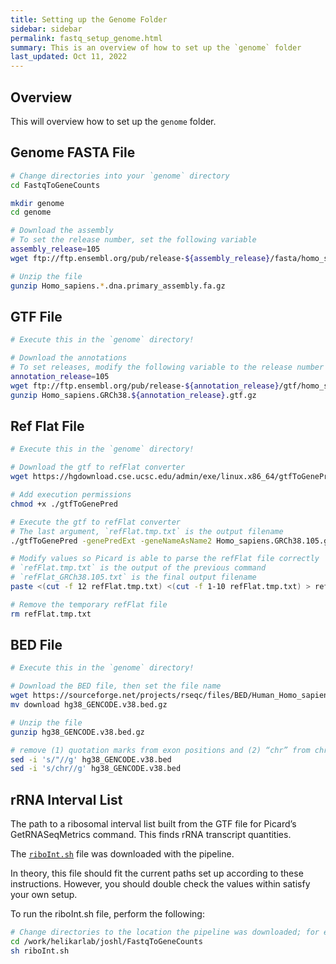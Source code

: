 ```yaml
---
title: Setting up the Genome Folder
sidebar: sidebar
permalink: fastq_setup_genome.html
summary: This is an overview of how to set up the `genome` folder
last_updated: Oct 11, 2022
---
```


## Overview
This will overview how to set up the `genome` folder.

## Genome FASTA File
```bash
# Change directories into your `genome` directory
cd FastqToGeneCounts

mkdir genome
cd genome

# Download the assembly
# To set the release number, set the following variable
assembly_release=105
wget ftp://ftp.ensembl.org/pub/release-${assembly_release}/fasta/homo_sapiens/dna/Homo_sapiens.GRCh38.dna.primary_assembly.fa.gz

# Unzip the file
gunzip Homo_sapiens.*.dna.primary_assembly.fa.gz
```

## GTF File
```bash
# Execute this in the `genome` directory!

# Download the annotations
# To set releases, modify the following variable to the release number
annotation_release=105
wget ftp://ftp.ensembl.org/pub/release-${annotation_release}/gtf/homo_sapiens/Homo_sapiens.GRCh38.${annotation_release}.gtf.gz
gunzip Homo_sapiens.GRCh38.${annotation_release}.gtf.gz
```

## Ref Flat File
```bash
# Execute this in the `genome` directory!

# Download the gtf to refFlat converter
wget https://hgdownload.cse.ucsc.edu/admin/exe/linux.x86_64/gtfToGenePred

# Add execution permissions
chmod +x ./gtfToGenePred

# Execute the gtf to refFlat converter
# The last argument, `refFlat.tmp.txt` is the output filename
./gtfToGenePred -genePredExt -geneNameAsName2 Homo_sapiens.GRCh38.105.gtf refFlat.tmp.txt

# Modify values so Picard is able to parse the refFlat file correctly
# `refFlat.tmp.txt` is the output of the previous command
# `refFlat_GRCh38.105.txt` is the final output filename
paste <(cut -f 12 refFlat.tmp.txt) <(cut -f 1-10 refFlat.tmp.txt) > refFlat_GRCh38.105.txt

# Remove the temporary refFlat file
rm refFlat.tmp.txt
```

## BED File
```bash
# Execute this in the `genome` directory!

# Download the BED file, then set the file name
wget https://sourceforge.net/projects/rseqc/files/BED/Human_Homo_sapiens/hg38_GENCODE.v38.bed.gz/download
mv download hg38_GENCODE.v38.bed.gz

# Unzip the file
gunzip hg38_GENCODE.v38.bed.gz

# remove (1) quotation marks from exon positions and (2) “chr” from chromosome indices
sed -i 's/"//g' hg38_GENCODE.v38.bed
sed -i 's/chr//g' hg38_GENCODE.v38.bed
```

## rRNA Interval List
The path to a ribosomal interval list built from the GTF file for Picard’s GetRNASeqMetrics command. This finds rRNA transcript quantities.

The [`riboInt.sh`](https://github.com/HelikarLab/FastqToGeneCounts/blob/436b87c7f40278e918c0ea4b42180243bb84b1d7/riboInt.sh) file was downloaded with the pipeline.

In theory, this file should fit the current paths set up according to these instructions. However, you should double check the values within satisfy your own setup.

To run the riboInt.sh file, perform the following:

```bash
# Change directories to the location the pipeline was downloaded; for example:
cd /work/helikarlab/joshl/FastqToGeneCounts
sh riboInt.sh
```
